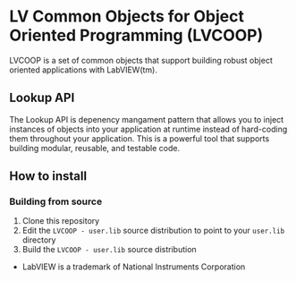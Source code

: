 # LV Common Objects for Object Oriented Programming (LVCOOP)

LVCOOP is a set of common objects that support building robust object oriented applications with LabVIEW(tm).

## Lookup API

The Lookup API is depenency mangament pattern that allows you to inject instances of objects into your application at runtime instead of hard-coding them throughout your application. This is a powerful tool that supports building modular, reusable, and testable code.

## How to install

### Building from source

1) Clone this repository
2) Edit the `LVCOOP - user.lib` source distribution to point to your `user.lib` directory
3) Build the `LVCOOP - user.lib` source distribution


* LabVIEW is a trademark of National Instruments Corporation

